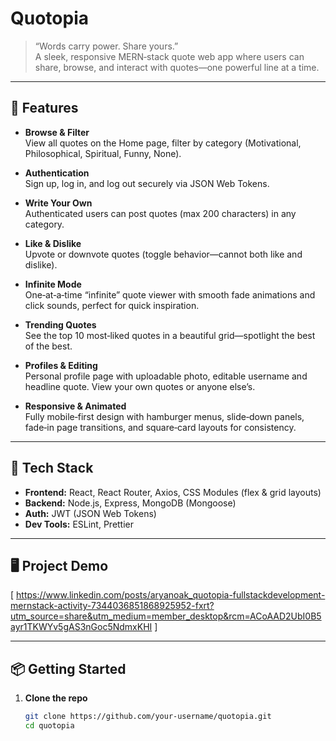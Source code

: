 # Quotopia

> “Words carry power. Share yours.”  
> A sleek, responsive MERN‑stack quote web app where users can share, browse, and interact with quotes—one powerful line at a time.

---

## 🚀 Features

- **Browse & Filter**  
  View all quotes on the Home page, filter by category (Motivational, Philosophical, Spiritual, Funny, None).

- **Authentication**  
  Sign up, log in, and log out securely via JSON Web Tokens.  

- **Write Your Own**  
  Authenticated users can post quotes (max 200 characters) in any category.

- **Like & Dislike**  
  Upvote or downvote quotes (toggle behavior—cannot both like and dislike).

- **Infinite Mode**  
  One‑at‑a‑time “infinite” quote viewer with smooth fade animations and click sounds, perfect for quick inspiration.

- **Trending Quotes**  
  See the top 10 most‑liked quotes in a beautiful grid—spotlight the best of the best.

- **Profiles & Editing**  
  Personal profile page with uploadable photo, editable username and headline quote. View your own quotes or anyone else’s.

- **Responsive & Animated**  
  Fully mobile‑first design with hamburger menus, slide‑down panels, fade‑in page transitions, and square‑card layouts for consistency.

---

## 🔧 Tech Stack

- **Frontend:** React, React Router, Axios, CSS Modules (flex & grid layouts)  
- **Backend:** Node.js, Express, MongoDB (Mongoose)  
- **Auth:** JWT (JSON Web Tokens)  
- **Dev Tools:** ESLint, Prettier  

---

## 🖥️ Project Demo

[ https://www.linkedin.com/posts/aryanoak_quotopia-fullstackdevelopment-mernstack-activity-7344036851868925952-fxrt?utm_source=share&utm_medium=member_desktop&rcm=ACoAAD2UbI0B5ayr1TKWYv5gAS3nGoc5NdmxKHI ]

---

## 📦 Getting Started

1. **Clone the repo**  
   ```bash
   git clone https://github.com/your-username/quotopia.git
   cd quotopia

